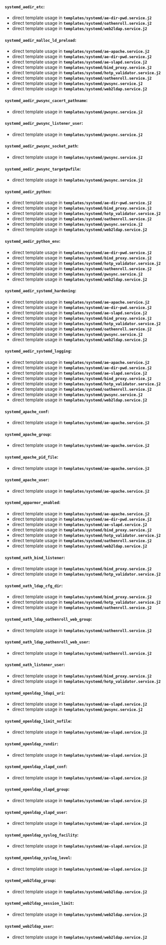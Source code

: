 #### `systemd_aedir_etc`:
  - direct template usage in **`templates/systemd/ae-dir-pwd.service.j2`**
  - direct template usage in **`templates/systemd/oathenroll.service.j2`**
  - direct template usage in **`templates/systemd/web2ldap.service.j2`**
#### `systemd_aedir_malloc_ld_preload`:
  - direct template usage in **`templates/systemd/ae-apache.service.j2`**
  - direct template usage in **`templates/systemd/ae-dir-pwd.service.j2`**
  - direct template usage in **`templates/systemd/ae-slapd.service.j2`**
  - direct template usage in **`templates/systemd/bind_proxy.service.j2`**
  - direct template usage in **`templates/systemd/hotp_validator.service.j2`**
  - direct template usage in **`templates/systemd/oathenroll.service.j2`**
  - direct template usage in **`templates/systemd/pwsync.service.j2`**
  - direct template usage in **`templates/systemd/web2ldap.service.j2`**
#### `systemd_aedir_pwsync_cacert_pathname`:
  - direct template usage in **`templates/systemd/pwsync.service.j2`**
#### `systemd_aedir_pwsync_listener_user`:
  - direct template usage in **`templates/systemd/pwsync.service.j2`**
#### `systemd_aedir_pwsync_socket_path`:
  - direct template usage in **`templates/systemd/pwsync.service.j2`**
#### `systemd_aedir_pwsync_targetpwfile`:
  - direct template usage in **`templates/systemd/pwsync.service.j2`**
#### `systemd_aedir_python`:
  - direct template usage in **`templates/systemd/ae-dir-pwd.service.j2`**
  - direct template usage in **`templates/systemd/bind_proxy.service.j2`**
  - direct template usage in **`templates/systemd/hotp_validator.service.j2`**
  - direct template usage in **`templates/systemd/oathenroll.service.j2`**
  - direct template usage in **`templates/systemd/pwsync.service.j2`**
  - direct template usage in **`templates/systemd/web2ldap.service.j2`**
#### `systemd_aedir_python_env`:
  - direct template usage in **`templates/systemd/ae-dir-pwd.service.j2`**
  - direct template usage in **`templates/systemd/bind_proxy.service.j2`**
  - direct template usage in **`templates/systemd/hotp_validator.service.j2`**
  - direct template usage in **`templates/systemd/oathenroll.service.j2`**
  - direct template usage in **`templates/systemd/pwsync.service.j2`**
  - direct template usage in **`templates/systemd/web2ldap.service.j2`**
#### `systemd_aedir_systemd_hardening`:
  - direct template usage in **`templates/systemd/ae-apache.service.j2`**
  - direct template usage in **`templates/systemd/ae-dir-pwd.service.j2`**
  - direct template usage in **`templates/systemd/ae-slapd.service.j2`**
  - direct template usage in **`templates/systemd/bind_proxy.service.j2`**
  - direct template usage in **`templates/systemd/hotp_validator.service.j2`**
  - direct template usage in **`templates/systemd/oathenroll.service.j2`**
  - direct template usage in **`templates/systemd/pwsync.service.j2`**
  - direct template usage in **`templates/systemd/web2ldap.service.j2`**
#### `systemd_aedir_systemd_logging`:
  - direct template usage in **`templates/systemd/ae-apache.service.j2`**
  - direct template usage in **`templates/systemd/ae-dir-pwd.service.j2`**
  - direct template usage in **`templates/systemd/ae-slapd.service.j2`**
  - direct template usage in **`templates/systemd/bind_proxy.service.j2`**
  - direct template usage in **`templates/systemd/hotp_validator.service.j2`**
  - direct template usage in **`templates/systemd/oathenroll.service.j2`**
  - direct template usage in **`templates/systemd/pwsync.service.j2`**
  - direct template usage in **`templates/systemd/web2ldap.service.j2`**
#### `systemd_apache_conf`:
  - direct template usage in **`templates/systemd/ae-apache.service.j2`**
#### `systemd_apache_group`:
  - direct template usage in **`templates/systemd/ae-apache.service.j2`**
#### `systemd_apache_pid_file`:
  - direct template usage in **`templates/systemd/ae-apache.service.j2`**
#### `systemd_apache_user`:
  - direct template usage in **`templates/systemd/ae-apache.service.j2`**
#### `systemd_apparmor_enabled`:
  - direct template usage in **`templates/systemd/ae-apache.service.j2`**
  - direct template usage in **`templates/systemd/ae-dir-pwd.service.j2`**
  - direct template usage in **`templates/systemd/ae-slapd.service.j2`**
  - direct template usage in **`templates/systemd/bind_proxy.service.j2`**
  - direct template usage in **`templates/systemd/hotp_validator.service.j2`**
  - direct template usage in **`templates/systemd/oathenroll.service.j2`**
  - direct template usage in **`templates/systemd/web2ldap.service.j2`**
#### `systemd_oath_bind_listener`:
  - direct template usage in **`templates/systemd/bind_proxy.service.j2`**
  - direct template usage in **`templates/systemd/hotp_validator.service.j2`**
#### `systemd_oath_ldap_cfg_dir`:
  - direct template usage in **`templates/systemd/bind_proxy.service.j2`**
  - direct template usage in **`templates/systemd/hotp_validator.service.j2`**
  - direct template usage in **`templates/systemd/oathenroll.service.j2`**
#### `systemd_oath_ldap_oathenroll_web_group`:
  - direct template usage in **`templates/systemd/oathenroll.service.j2`**
#### `systemd_oath_ldap_oathenroll_web_user`:
  - direct template usage in **`templates/systemd/oathenroll.service.j2`**
#### `systemd_oath_listener_user`:
  - direct template usage in **`templates/systemd/bind_proxy.service.j2`**
  - direct template usage in **`templates/systemd/hotp_validator.service.j2`**
#### `systemd_openldap_ldapi_uri`:
  - direct template usage in **`templates/systemd/ae-slapd.service.j2`**
  - direct template usage in **`templates/systemd/pwsync.service.j2`**
#### `systemd_openldap_limit_nofile`:
  - direct template usage in **`templates/systemd/ae-slapd.service.j2`**
#### `systemd_openldap_rundir`:
  - direct template usage in **`templates/systemd/ae-slapd.service.j2`**
#### `systemd_openldap_slapd_conf`:
  - direct template usage in **`templates/systemd/ae-slapd.service.j2`**
#### `systemd_openldap_slapd_group`:
  - direct template usage in **`templates/systemd/ae-slapd.service.j2`**
#### `systemd_openldap_slapd_user`:
  - direct template usage in **`templates/systemd/ae-slapd.service.j2`**
#### `systemd_openldap_syslog_facility`:
  - direct template usage in **`templates/systemd/ae-slapd.service.j2`**
#### `systemd_openldap_syslog_level`:
  - direct template usage in **`templates/systemd/ae-slapd.service.j2`**
#### `systemd_web2ldap_group`:
  - direct template usage in **`templates/systemd/web2ldap.service.j2`**
#### `systemd_web2ldap_session_limit`:
  - direct template usage in **`templates/systemd/web2ldap.service.j2`**
#### `systemd_web2ldap_user`:
  - direct template usage in **`templates/systemd/web2ldap.service.j2`**
